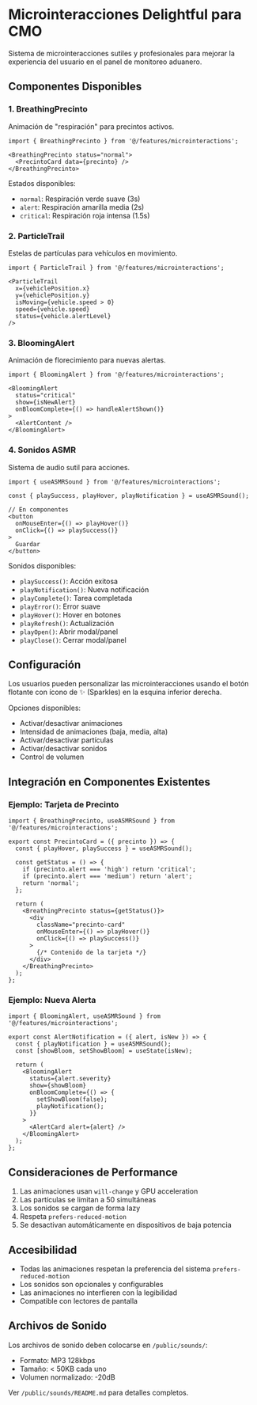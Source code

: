 # Microinteracciones Delightful para CMO

Sistema de microinteracciones sutiles y profesionales para mejorar la experiencia del usuario en el panel de monitoreo aduanero.

## Componentes Disponibles

### 1. BreathingPrecinto
Animación de "respiración" para precintos activos.

```tsx
import { BreathingPrecinto } from '@/features/microinteractions';

<BreathingPrecinto status="normal">
  <PrecintoCard data={precinto} />
</BreathingPrecinto>
```

Estados disponibles:
- `normal`: Respiración verde suave (3s)
- `alert`: Respiración amarilla media (2s)
- `critical`: Respiración roja intensa (1.5s)

### 2. ParticleTrail
Estelas de partículas para vehículos en movimiento.

```tsx
import { ParticleTrail } from '@/features/microinteractions';

<ParticleTrail
  x={vehiclePosition.x}
  y={vehiclePosition.y}
  isMoving={vehicle.speed > 0}
  speed={vehicle.speed}
  status={vehicle.alertLevel}
/>
```

### 3. BloomingAlert
Animación de florecimiento para nuevas alertas.

```tsx
import { BloomingAlert } from '@/features/microinteractions';

<BloomingAlert
  status="critical"
  show={isNewAlert}
  onBloomComplete={() => handleAlertShown()}
>
  <AlertContent />
</BloomingAlert>
```

### 4. Sonidos ASMR
Sistema de audio sutil para acciones.

```tsx
import { useASMRSound } from '@/features/microinteractions';

const { playSuccess, playHover, playNotification } = useASMRSound();

// En componentes
<button 
  onMouseEnter={() => playHover()}
  onClick={() => playSuccess()}
>
  Guardar
</button>
```

Sonidos disponibles:
- `playSuccess()`: Acción exitosa
- `playNotification()`: Nueva notificación
- `playComplete()`: Tarea completada
- `playError()`: Error suave
- `playHover()`: Hover en botones
- `playRefresh()`: Actualización
- `playOpen()`: Abrir modal/panel
- `playClose()`: Cerrar modal/panel

## Configuración

Los usuarios pueden personalizar las microinteracciones usando el botón flotante con ícono de ✨ (Sparkles) en la esquina inferior derecha.

Opciones disponibles:
- Activar/desactivar animaciones
- Intensidad de animaciones (baja, media, alta)
- Activar/desactivar partículas
- Activar/desactivar sonidos
- Control de volumen

## Integración en Componentes Existentes

### Ejemplo: Tarjeta de Precinto

```tsx
import { BreathingPrecinto, useASMRSound } from '@/features/microinteractions';

export const PrecintoCard = ({ precinto }) => {
  const { playHover, playSuccess } = useASMRSound();
  
  const getStatus = () => {
    if (precinto.alert === 'high') return 'critical';
    if (precinto.alert === 'medium') return 'alert';
    return 'normal';
  };

  return (
    <BreathingPrecinto status={getStatus()}>
      <div 
        className="precinto-card"
        onMouseEnter={() => playHover()}
        onClick={() => playSuccess()}
      >
        {/* Contenido de la tarjeta */}
      </div>
    </BreathingPrecinto>
  );
};
```

### Ejemplo: Nueva Alerta

```tsx
import { BloomingAlert, useASMRSound } from '@/features/microinteractions';

export const AlertNotification = ({ alert, isNew }) => {
  const { playNotification } = useASMRSound();
  const [showBloom, setShowBloom] = useState(isNew);

  return (
    <BloomingAlert
      status={alert.severity}
      show={showBloom}
      onBloomComplete={() => {
        setShowBloom(false);
        playNotification();
      }}
    >
      <AlertCard alert={alert} />
    </BloomingAlert>
  );
};
```

## Consideraciones de Performance

1. Las animaciones usan `will-change` y GPU acceleration
2. Las partículas se limitan a 50 simultáneas
3. Los sonidos se cargan de forma lazy
4. Respeta `prefers-reduced-motion`
5. Se desactivan automáticamente en dispositivos de baja potencia

## Accesibilidad

- Todas las animaciones respetan la preferencia del sistema `prefers-reduced-motion`
- Los sonidos son opcionales y configurables
- Las animaciones no interfieren con la legibilidad
- Compatible con lectores de pantalla

## Archivos de Sonido

Los archivos de sonido deben colocarse en `/public/sounds/`:
- Formato: MP3 128kbps
- Tamaño: < 50KB cada uno
- Volumen normalizado: -20dB

Ver `/public/sounds/README.md` para detalles completos.